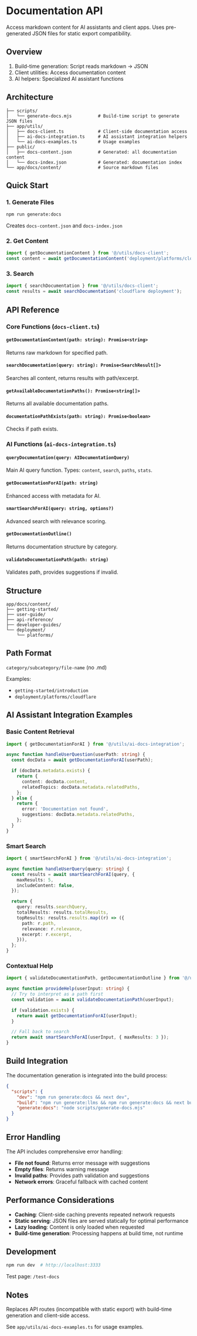 # Documentation API

Access markdown content for AI assistants and client apps. Uses pre-generated JSON files for static export compatibility.

## Overview

1. Build-time generation: Script reads markdown → JSON
2. Client utilities: Access documentation content
3. AI helpers: Specialized AI assistant functions

## Architecture

```
├── scripts/
│   └── generate-docs.mjs          # Build-time script to generate JSON files
├── app/utils/
│   ├── docs-client.ts             # Client-side documentation access
│   ├── ai-docs-integration.ts     # AI assistant integration helpers
│   └── ai-docs-examples.ts        # Usage examples
├── public/
│   ├── docs-content.json          # Generated: all documentation content
│   └── docs-index.json            # Generated: documentation index
└── app/docs/content/              # Source markdown files
```

## Quick Start

### 1. Generate Files

```bash
npm run generate:docs
```

Creates `docs-content.json` and `docs-index.json`

### 2. Get Content

```typescript
import { getDocumentationContent } from '@/utils/docs-client';
const content = await getDocumentationContent('deployment/platforms/cloudflare');
```

### 3. Search

```typescript
import { searchDocumentation } from '@/utils/docs-client';
const results = await searchDocumentation('cloudflare deployment');
```

## API Reference

### Core Functions (`docs-client.ts`)

#### `getDocumentationContent(path: string): Promise<string>`

Returns raw markdown for specified path.

#### `searchDocumentation(query: string): Promise<SearchResult[]>`

Searches all content, returns results with path/excerpt.

#### `getAvailableDocumentationPaths(): Promise<string[]>`

Returns all available documentation paths.

#### `documentationPathExists(path: string): Promise<boolean>`

Checks if path exists.

### AI Functions (`ai-docs-integration.ts`)

#### `queryDocumentation(query: AIDocumentationQuery)`

Main AI query function. Types: `content`, `search`, `paths`, `stats`.

#### `getDocumentationForAI(path: string)`

Enhanced access with metadata for AI.

#### `smartSearchForAI(query: string, options?)`

Advanced search with relevance scoring.

#### `getDocumentationOutline()`

Returns documentation structure by category.

#### `validateDocumentationPath(path: string)`

Validates path, provides suggestions if invalid.

## Structure

```
app/docs/content/
├── getting-started/
├── user-guide/
├── api-reference/
├── developer-guides/
└── deployment/
    └── platforms/
```

## Path Format

`category/subcategory/file-name` (no .md)

Examples:

- `getting-started/introduction`
- `deployment/platforms/cloudflare`

## AI Assistant Integration Examples

### Basic Content Retrieval

```typescript
import { getDocumentationForAI } from '@/utils/ai-docs-integration';

async function handleUserQuestion(userPath: string) {
  const docData = await getDocumentationForAI(userPath);

  if (docData.metadata.exists) {
    return {
      content: docData.content,
      relatedTopics: docData.metadata.relatedPaths,
    };
  } else {
    return {
      error: 'Documentation not found',
      suggestions: docData.metadata.relatedPaths,
    };
  }
}
```

### Smart Search

```typescript
import { smartSearchForAI } from '@/utils/ai-docs-integration';

async function handleUserQuery(query: string) {
  const results = await smartSearchForAI(query, {
    maxResults: 5,
    includeContent: false,
  });

  return {
    query: results.searchQuery,
    totalResults: results.totalResults,
    topResults: results.results.map((r) => ({
      path: r.path,
      relevance: r.relevance,
      excerpt: r.excerpt,
    })),
  };
}
```

### Contextual Help

```typescript
import { validateDocumentationPath, getDocumentationOutline } from '@/utils/ai-docs-integration';

async function provideHelp(userInput: string) {
  // Try to interpret as a path first
  const validation = await validateDocumentationPath(userInput);

  if (validation.exists) {
    return await getDocumentationForAI(userInput);
  }

  // Fall back to search
  return await smartSearchForAI(userInput, { maxResults: 3 });
}
```

## Build Integration

The documentation generation is integrated into the build process:

```json
{
  "scripts": {
    "dev": "npm run generate:docs && next dev",
    "build": "npm run generate:llms && npm run generate:docs && next build",
    "generate:docs": "node scripts/generate-docs.mjs"
  }
}
```

## Error Handling

The API includes comprehensive error handling:

- **File not found**: Returns error message with suggestions
- **Empty files**: Returns warning message
- **Invalid paths**: Provides path validation and suggestions
- **Network errors**: Graceful fallback with cached content

## Performance Considerations

- **Caching**: Client-side caching prevents repeated network requests
- **Static serving**: JSON files are served statically for optimal performance
- **Lazy loading**: Content is only loaded when requested
- **Build-time generation**: Processing happens at build time, not runtime

## Development

```bash
npm run dev  # http://localhost:3333
```

Test page: `/test-docs`

## Notes

Replaces API routes (incompatible with static export) with build-time generation and client-side access.

See `app/utils/ai-docs-examples.ts` for usage examples.
